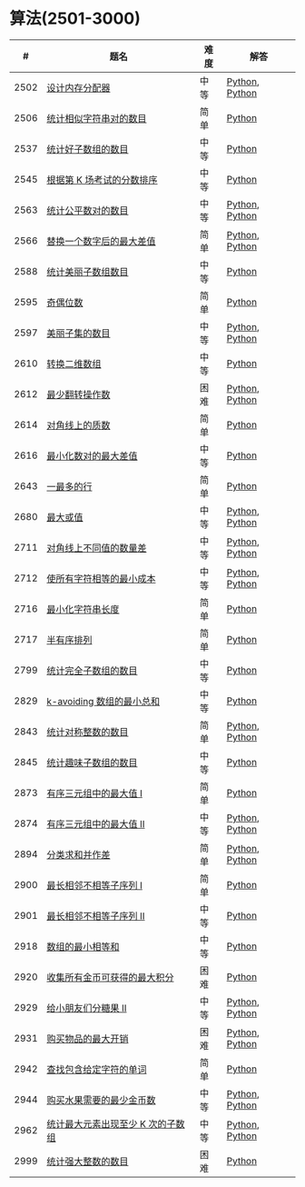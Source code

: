 # 算法(2501-3000)

| # | 题名 | 难度 | 解答 |
| --- | --- | --- | --- |
| 2502 | [设计内存分配器](https://leetcode.cn/problems/design-memory-allocator/) | 中等 | [Python](2502/Allocator.py), [Python](2502/Allocator_2.py) |
| 2506 | [统计相似字符串对的数目](https://leetcode.cn/problems/count-pairs-of-similar-strings/) | 简单 | [Python](2506/similarPairs.py) |
| 2537 | [统计好子数组的数目](https://leetcode.cn/problems/count-the-number-of-good-subarrays/) | 中等 | [Python](2537/countGood.py) |
| 2545 | [根据第 K 场考试的分数排序](https://leetcode.cn/problems/sort-the-students-by-their-kth-score/) | 中等 | [Python](2545/sortTheStudents.py) |
| 2563 | [统计公平数对的数目](https://leetcode.cn/problems/count-the-number-of-fair-pairs/) | 中等 | [Python](2563/countFairPairs.py), [Python](2563/countFairPairs_2.py) |
| 2566 | [替换一个数字后的最大差值](https://leetcode.cn/problems/maximum-difference-by-remapping-a-digit/) | 简单 | [Python](2566/minMaxDifference.py), [Python](2566/minMaxDifference_2.py) |
| 2588 | [统计美丽子数组数目](https://leetcode.cn/problems/count-the-number-of-beautiful-subarrays/) | 中等 | [Python](2588/beautifulSubarrays.py) |
| 2595 | [奇偶位数](https://leetcode.cn/problems/number-of-even-and-odd-bits/) | 简单 | [Python](2595/evenOddBit.py) |
| 2597 | [美丽子集的数目](https://leetcode.cn/problems/the-number-of-beautiful-subsets/) | 中等 | [Python](2597/beautifulSubsets.py), [Python](2597/beautifulSubsets_2.py) |
| 2610 | [转换二维数组](https://leetcode.cn/problems/convert-an-array-into-a-2d-array-with-conditions/) | 中等 | [Python](2610/findMatrix.py) |
| 2612 | [最少翻转操作数](https://leetcode.cn/problems/minimum-reverse-operations/) | 困难 | [Python](2612/minReverseOperations.py), [Python](2612/minReverseOperations_2.py) |
| 2614 | [对角线上的质数](https://leetcode.cn/problems/prime-in-diagonal/) | 简单 | [Python](2614/diagonalPrime.py) |
| 2616 | [最小化数对的最大差值](https://leetcode.cn/problems/minimize-the-maximum-difference-of-pairs/) | 中等 | [Python](2616/minimizeMax.py) |
| 2643 | [一最多的行](https://leetcode.cn/problems/row-with-maximum-ones/) | 简单 | [Python](2643/rowAndMaximumOnes.py) |
| 2680 | [最大或值](https://leetcode.cn/problems/maximum-or/) | 中等 | [Python](2680/maximumOr.py), [Python](2680/maximumOr_2.py) |
| 2711 | [对角线上不同值的数量差](https://leetcode.cn/problems/difference-of-number-of-distinct-values-on-diagonals/) | 中等 | [Python](2711/differenceOfDistinctValues.py), [Python](2711/differenceOfDistinctValues_2.py) |
| 2712 | [使所有字符相等的最小成本](https://leetcode.cn/problems/minimum-cost-to-make-all-characters-equal/) | 中等 | [Python](2712/minimumCost.py), [Python](2712/minimumCost_2.py) |
| 2716 | [最小化字符串长度](https://leetcode.cn/problems/minimize-string-length/) | 简单 | [Python](2716/minimizedStringLength.py) |
| 2717 | [半有序排列](https://leetcode.cn/problems/semi-ordered-permutation/) | 简单 | [Python](2717/semiOrderedPermutation.py) |
| 2799 | [统计完全子数组的数目](https://leetcode.cn/problems/count-complete-subarrays-in-an-array/) | 中等 | [Python](2799/countCompleteSubarrays.py) |
| 2829 | [k-avoiding 数组的最小总和](https://leetcode.cn/problems/determine-the-minimum-sum-of-a-k-avoiding-array/) | 中等 | [Python](2829/minimumSum.py) |
| 2843 | [统计对称整数的数目](https://leetcode.cn/problems/count-symmetric-integers/) | 简单 | [Python](2843/countSymmetricIntegers.py), [Python](2843/countSymmetricIntegers_2.py) |
| 2845 | [统计趣味子数组的数目](https://leetcode.cn/problems/count-of-interesting-subarrays/) | 中等 | [Python](2845/countInterestingSubarrays.py) |
| 2873 | [有序三元组中的最大值 I](https://leetcode.cn/problems/maximum-value-of-an-ordered-triplet-i/) | 简单 | [Python](2873/maximumTripletValue.py) |
| 2874 | [有序三元组中的最大值 II](https://leetcode.cn/problems/maximum-value-of-an-ordered-triplet-ii/) | 中等 | [Python](2874/maximumTripletValue.py), [Python](2874/maximumTripletValue_2.py) |
| 2894 | [分类求和并作差](https://leetcode.cn/problems/divisible-and-non-divisible-sums-difference/) | 简单 | [Python](2894/differenceOfSums.py), [Python](2894/differenceOfSums_2.py) |
| 2900 | [最长相邻不相等子序列 I](https://leetcode.cn/problems/longest-unequal-adjacent-groups-subsequence-i/) | 简单 | [Python](2900/getLongestSubsequence.py) |
| 2901 | [最长相邻不相等子序列 II](https://leetcode.cn/problems/longest-unequal-adjacent-groups-subsequence-ii/) | 中等 | [Python](2901/getWordsInLongestSubsequence.py) |
| 2918 | [数组的最小相等和](https://leetcode.cn/problems/minimum-equal-sum-of-two-arrays-after-replacing-zeros/) | 中等 | [Python](2918/minSum.py) |
| 2920 | [收集所有金币可获得的最大积分](https://leetcode.cn/problems/maximum-points-after-collecting-coins-from-all-nodes/) | 困难 | [Python](2920/maximumPoints.py) |
| 2929 | [给小朋友们分糖果 II](https://leetcode.cn/problems/distribute-candies-among-children-ii/) | 中等 | [Python](2929/distributeCandies.py), [Python](2929/distributeCandies_2.py) |
| 2931 | [购买物品的最大开销](https://leetcode.cn/problems/maximum-spending-after-buying-items/) | 困难 | [Python](2931/maxSpending.py), [Python](2931/maxSpending_2.py) |
| 2942 | [查找包含给定字符的单词](https://leetcode.cn/problems/find-words-containing-character/) | 简单 | [Python](2942/findWordsContaining.py) |
| 2944 | [购买水果需要的最少金币数](https://leetcode.cn/problems/minimum-number-of-coins-for-fruits/) | 中等 | [Python](2944/minimumCoins.py), [Python](2944/minimumCoins_2.py) |
| 2962 | [统计最大元素出现至少 K 次的子数组](https://leetcode.cn/problems/count-subarrays-where-max-element-appears-at-least-k-times/) | 中等 | [Python](2962/countSubarrays.py), [Python](2962/countSubarrays_2.py) |
| 2999 | [统计强大整数的数目](https://leetcode.cn/problems/count-the-number-of-powerful-integers/) | 困难 | [Python](2999/numberOfPowerfulInt.py) |
